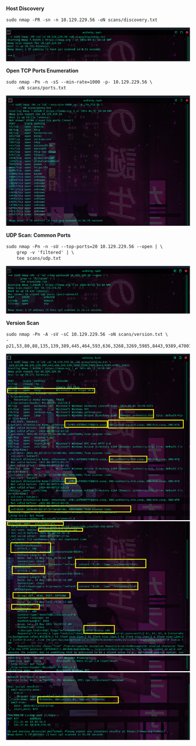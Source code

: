 
**Host Discovery**
```
sudo nmap -PR -sn -n 10.129.229.56 -oN scans/discovery.txt
```
![discovery](images/discovery.png)

**Open TCP Ports Enumeration**
```
sudo nmap -Pn -n -sS --min-rate=1000 -p- 10.129.229.56 \
	-oN scans/ports.txt
```
![tcp ports](images/ports.png)

**UDP Scan: Common Ports**
```
sudo nmap -Pn -n -sU --top-ports=20 10.129.229.56 --open | \
	grep -v 'filtered' | \
	tee scans/udp.txt
```
![](images/udp.png)

**Version Scan**
```
sudo nmap -Pn -A -sV -sC 10.129.229.56 -oN scans/version.txt \
-p21,53,80,88,135,139,389,445,464,593,636,3268,3269,5985,8443,9389,47001,52433
```
![](images/version0.png)
![](images/version1.png)
![](images/version2.png)
![](images/version3.png)